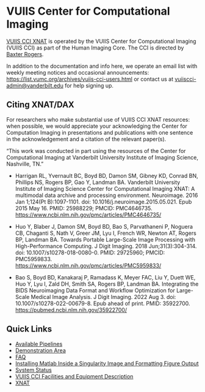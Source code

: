 # VUIIS Center for Computational Imaging

[VUIIS CCI XNAT](https://xnat4.vandyxnat.org/xnat/) is operated by the VUIIS Center for Computational Imaging (VUIIS CCI) as part of the Human Imaging Core. The CCI is directed by [Baxter Rogers](https://vuiis.vumc.org/bio/baxter.rogers).

In addition to the documentation and info here, we operate an email list with weekly meeting notices and occasional announcements: https://list.vumc.org/archives/vuiis-cci-users.html or contact us at vuiiscci-admin@vanderbilt.edu for help signing up.


## Citing XNAT/DAX

For researchers who make substantial use of VUIIS CCI XNAT resources: when possible, we would appreciate your acknowledging the Center for Computation Imaging in presentations and publications with one sentence in the acknowledgement and a citation of the relevant paper(s).

“This work was conducted in part using the resources of the Center for Computational Imaging at Vanderbilt University Institute of Imaging Science, Nashville, TN.”

- Harrigan RL, Yvernault BC, Boyd BD, Damon SM, Gibney KD, Conrad BN, Phillips NS, Rogers BP, Gao Y, Landman BA. Vanderbilt University Institute of Imaging Science Center for Computational Imaging XNAT: A multimodal data archive and processing environment. Neuroimage. 2016 Jan 1;124(Pt B):1097-1101. doi: 10.1016/j.neuroimage.2015.05.021. Epub 2015 May 16. PMID: 25988229; PMCID: PMC4646735. https://www.ncbi.nlm.nih.gov/pmc/articles/PMC4646735/

- Huo Y, Blaber J, Damon SM, Boyd BD, Bao S, Parvathaneni P, Noguera CB, Chaganti S, Nath V, Greer JM, Lyu I, French WR, Newton AT, Rogers BP, Landman BA. Towards Portable Large-Scale Image Processing with High-Performance Computing. J Digit Imaging. 2018 Jun;31(3):304-314. doi: 10.1007/s10278-018-0080-0. PMID: 29725960; PMCID: PMC5959833. https://www.ncbi.nlm.nih.gov/pmc/articles/PMC5959833/

- Bao S, Boyd BD, Kanakaraj P, Ramadass K, Meyer FAC, Liu Y, Duett WE, Huo Y, Lyu I, Zald DH, Smith SA, Rogers BP, Landman BA. Integrating the BIDS Neuroimaging Data Format and Workflow Optimization for Large-Scale Medical Image Analysis. J Digit Imaging. 2022 Aug 3. doi: 10.1007/s10278-022-00679-8. Epub ahead of print. PMID: 35922700. https://pubmed.ncbi.nlm.nih.gov/35922700/


## Quick Links

- [Available Pipelines](available-pipelines/README.md)
- [Demonstration Area](available-pipelines/demo_area.md)
- [FAQ](faq.md)
- [Installing Matlab Inside a Singularity Image and Formatting Figure Output](matlab_singularity.md)
- [System Status](https://my.vanderbilt.edu/vuiiscci/system-status-and-scheduled-downtime/)
- [VUIIS CCI Facilities and Equipment Description](vuiis_cci_facility_equipment.md)
- [XNAT](XNAT/README.md)
